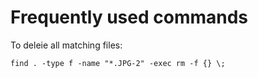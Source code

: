 # Frequently used commands

To deleie all matching files: 
```
find . -type f -name "*.JPG-2" -exec rm -f {} \;
```
